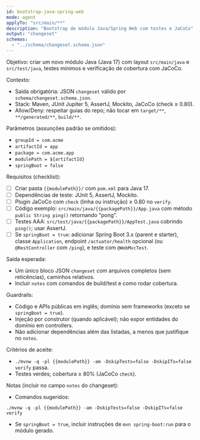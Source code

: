 ```yaml
---
id: bootstrap-java-spring-web
mode: agent
applyTo: "src/main/**"
description: "Bootstrap de módulo Java/Spring Web com testes e JaCoCo"
output: "changeset"
schemas:
  - "../schema/changeset.schema.json"
---
```


Objetivo: criar um novo módulo Java (Java 17) com layout `src/main/java` e `src/test/java`, testes mínimos e verificação de cobertura com JaCoCo.

Contexto:
- Saída obrigatória: JSON `changeset` válido por `schema/changeset.schema.json`.
- Stack: Maven, JUnit Jupiter 5, AssertJ, Mockito, JaCoCo (check ≥ 0.80).
- Allow/Deny: respeitar guias do repo; não tocar em `target/**`, `**/generated/**`, `build/**`.

Parâmetros (assunções padrão se omitidos):
- `groupId = com.acme`
- `artifactId = app`
- `package = com.acme.app`
- `modulePath = ${artifactId}`
- `springBoot = false`

Requisitos (checklist):
- [ ] Criar pasta `{{modulePath}}/` com `pom.xml` para Java 17.
- [ ] Dependências de teste: JUnit 5, AssertJ, Mockito.
- [ ] Plugin JaCoCo com `check` (linha ou instrução) ≥ 0.80 no `verify`.
- [ ] Código exemplo: `src/main/java/{{packagePath}}/App.java` com método `public String ping()` retornando "pong".
- [ ] Testes AAA: `src/test/java/{{packagePath}}/AppTest.java` cobrindo `ping()`; usar AssertJ.
- [ ] Se `springBoot = true`: adicionar Spring Boot 3.x (parent e starter), classe `Application`, endpoint `/actuator/health` opcional (ou `@RestController` com `/ping`), e teste com `@WebMvcTest`.

Saída esperada:
- Um único bloco JSON `changeset` com arquivos completos (sem reticências), caminhos relativos.
- Incluir `notes` com comandos de build/test e como rodar cobertura.

Guardrails:
- Código e APIs públicas em inglês; domínio sem frameworks (exceto se `springBoot = true`).
- Injeção por construtor (quando aplicável); não expor entidades do domínio em controllers.
- Não adicionar dependências além das listadas, a menos que justifique no `notes`.

Critérios de aceite:
- `./mvnw -q -pl {{modulePath}} -am -DskipTests=false -DskipITs=false verify` passa.
- Testes verdes; cobertura ≥ 80% (JaCoCo `check`).

Notas (incluir no campo `notes` do changeset):
- Comandos sugeridos:
```
./mvnw -q -pl {{modulePath}} -am -DskipTests=false -DskipITs=false verify
```
- Se `springBoot = true`, incluir instruções de `mvn spring-boot:run` para o módulo gerado.
